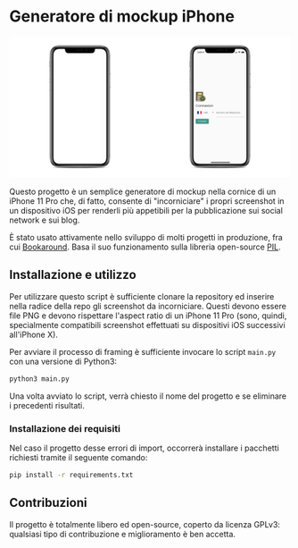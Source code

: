 # Generatore di mockup iPhone

![screenshot](screenshot.png)

Questo progetto è un semplice generatore di mockup nella cornice di un iPhone 11 Pro che, di fatto, consente di "incorniciare" i propri screenshot in un dispositivo iOS per renderli più appetibili per la pubblicazione sui social network e sui blog.

È stato usato attivamente nello sviluppo di molti progetti in produzione, fra cui [Bookaround](https://bookaround.app). Basa il suo funzionamento sulla libreria open-source [PIL](https://en.wikipedia.org/wiki/Python_Imaging_Library).

## Installazione e utilizzo

Per utilizzare questo script è sufficiente clonare la repository ed inserire nella radice della repo gli screenshot da incorniciare. Questi devono essere file PNG e devono rispettare l'aspect ratio di un iPhone 11 Pro (sono, quindi, specialmente compatibili screenshot effettuati su dispositivi iOS successivi all'iPhone X).

Per avviare il processo di framing è sufficiente invocare lo script `main.py` con una versione di Python3:

```sh
python3 main.py
```

Una volta avviato lo script, verrà chiesto il nome del progetto e se eliminare i precedenti risultati.

### Installazione dei requisiti

Nel caso il progetto desse errori di import, occorrerà installare i pacchetti richiesti tramite il seguente comando:

```sh
pip install -r requirements.txt
```

## Contribuzioni

Il progetto è totalmente libero ed open-source, coperto da licenza GPLv3: qualsiasi tipo di contribuzione e miglioramento è ben accetta.